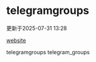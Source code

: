 # telegramgroups
更新于2025-07-31 13:28

[website](https://allgroups.github.io/telegramgroups/)

telegramgroups
telegram_groups
